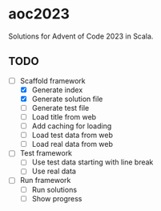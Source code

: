 # aoc2023

Solutions for Advent of Code 2023 in Scala.

## TODO

- [ ] Scaffold framework
  - [x] Generate index
  - [x] Generate solution file
  - [ ] Generate test file
  - [ ] Load title from web
  - [ ] Add caching for loading
  - [ ] Load test data from web
  - [ ] Load real data from web
- [ ] Test framework
  - [ ] Use test data starting with line break
  - [ ] Use real data
- [ ] Run framework
  - [ ] Run solutions
  - [ ] Show progress
